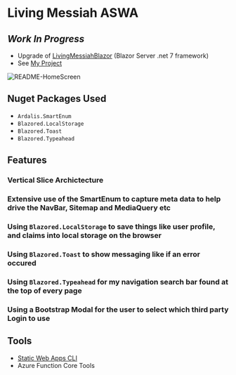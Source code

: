 # Living Messiah ASWA 
## _Work In Progress_
- Upgrade of [LivingMessiahBlazor](https://github.com/livingmessiah/LivingMessiahBlazor) (Blazor Server .net 7 framework)
- See [My Project](https://github.com/orgs/livingmessiah/projects/6/views/1)

![README-HomeScreen](https://github.com/livingmessiah/LivingeMessiahASWA/assets/1078267/cc9b2a5a-2164-4489-bedd-f0e481545e42)

## Nuget Packages Used
- `Ardalis.SmartEnum`
- `Blazored.LocalStorage`
- `Blazored.Toast`
- `Blazored.Typeahead`

## Features

### Vertical Slice Archictecture

### Extensive use of the SmartEnum to capture meta data to help drive the NavBar, Sitemap and MediaQuery etc

### Using `Blazored.LocalStorage` to save things like user profile, and claims into local storage on the browser

### Using `Blazored.Toast` to show messaging like if an error occured

### Using `Blazored.Typeahead` for my navigation search bar found at the top of every page

### Using a Bootstrap Modal for the user to select which third party Login to use

## Tools
- [Static Web Apps CLI](https://azure.github.io/static-web-apps-cli/)
- Azure Function Core Tools
